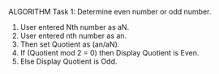 ALGORITHM
Task 1:
Determine even number or odd number.
1. User entered Nth number as aN.
2. User entered nth number as an.
5. Then set Quotient as (an/aN).
6. If (Quotient mod 2 = 0) then Display Quotient is Even.
7. Else Display Quotient is Odd.
